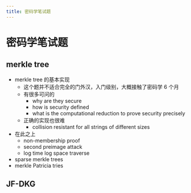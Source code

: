 ```yaml
---
title: 密码学笔试题
---
```


# 密码学笔试题

## merkle tree
+ merkle tree 的基本实现
    * 这个题并不适合完全的门外汉，入门级别，大概接触了密码学 6 个月
    * 有很多可问的
        - why are they secure
        - how is security defined
        - what is the computational reduction to prove security precisely
    * 正确的实现也很难
        - collision resistant for all strings of different sizes
+ 在此之上
    * non-membership proof
    * second preimage attack
    * log time log space traverse
+ sparse merkle trees 
+ merkle Patricia tries

## JF-DKG


